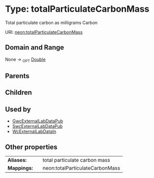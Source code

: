 
# Type: totalParticulateCarbonMass


Total particulate carbon as milligrams Carbon

URI: [neon:totalParticulateCarbonMass](https://data.neonscience.org/totalParticulateCarbonMass)


## Domain and Range

None ->  <sub>OPT</sub> [Double](types/Double.md)

## Parents


## Children


## Used by

 * [GwcExternalLabDataPub](GwcExternalLabDataPub.md)
 * [SwcExternalLabDataPub](SwcExternalLabDataPub.md)
 * [WcExternalLabDataIn](WcExternalLabDataIn.md)

## Other properties

|  |  |  |
| --- | --- | --- |
| **Aliases:** | | total particulate carbon mass |
| **Mappings:** | | neon:totalParticulateCarbonMass |

